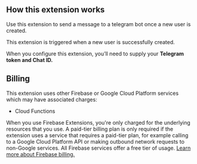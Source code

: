 ## How this extension works

Use this extension to send a message to a telegram bot once a new user is created.

This extension is triggered when a new user is successfully created.

When you configure this extension, you’ll need to supply your **Telegram token and Chat ID.**

<!-- We recommend keeping the following section to explain how billing for Firebase Extensions works -->

## Billing

This extension uses other Firebase or Google Cloud Platform services which may have associated charges:

<!-- List all products the extension interacts with -->

- Cloud Functions

When you use Firebase Extensions, you're only charged for the underlying resources that you use. A paid-tier billing plan is only required if the extension uses a service that requires a paid-tier plan, for example calling to a Google Cloud Platform API or making outbound network requests to non-Google services. All Firebase services offer a free tier of usage. [Learn more about Firebase billing.](https://firebase.google.com/pricing)
